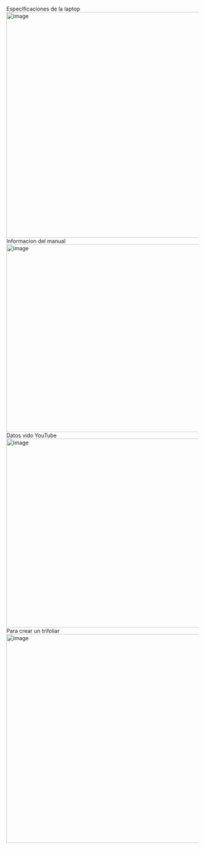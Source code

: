 Especificaciones de la laptop
<img width="1037" height="590" alt="image" src="https://github.com/user-attachments/assets/b9cca944-217c-4526-8fac-3a2a269a713b" />
Informacion del manual
<img width="1084" height="491" alt="image" src="https://github.com/user-attachments/assets/be2b0f58-708f-4c87-80dd-c008beaeeeef" />
Datos vido YouTube
<img width="1042" height="494" alt="image" src="https://github.com/user-attachments/assets/bae7a7f2-8f55-43b5-9baa-2de8141ab671" />
Para crear un trifoliar
<img width="1042" height="546" alt="image" src="https://github.com/user-attachments/assets/cd66371d-4d24-4b4c-a43e-7a72e05b5054" />
